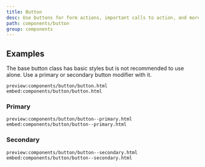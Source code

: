 ```yaml
---
title: Button
desc: Use buttons for form actions, important calls to action, and more with various sizes and styles.
path: components/button
group: components
---
```


## Examples

The base button class has basic styles but is not recommended to use alone. Use a primary or secondary button modifier with it.

`preview:components/button/button.html`
`embed:components/button/button.html`

### Primary
`preview:components/button/button--primary.html`
`embed:components/button/button--primary.html`

### Secondary
`preview:components/button/button--secondary.html`
`embed:components/button/button--secondary.html`

